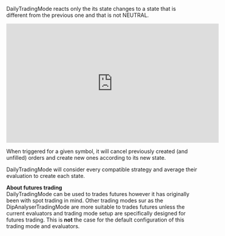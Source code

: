 DailyTradingMode reacts only the its state changes to 
a state that is different from the previous one and that is not NEUTRAL.

<div class="text-center">
    <iframe width="560" height="315" src="https://www.youtube.com/embed/yTE6NE690Ds?showinfo=0&amp;rel=0" 
    title="YouTube video player" frameborder="0" allow="accelerometer; autoplay; 
    clipboard-write; encrypted-media; gyroscope; picture-in-picture" allowfullscreen></iframe>
</div>

When triggered for a given symbol, it will cancel previously created (and unfilled) orders 
and create new ones according to its new state.

DailyTradingMode will consider every compatible strategy and average their evaluation to create
each state.

**About futures trading**  
DailyTradingMode can be used to trades futures however it has originally been 
with spot trading in mind. Other trading modes sur as the DipAnalyserTradingMode
are more suitable to trades futures unless the current evaluators and trading mode setup
are specifically designed for futures trading. This is **not** the case for the default 
configuration of this trading mode and evaluators.
